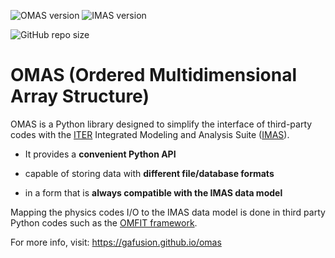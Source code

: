 ![OMAS version](https://img.shields.io/github/tag-date/gafusion/omas.svg?label=OMAS&color=blue)
![IMAS version](https://img.shields.io/badge/IMAS-3.40.0-yellow)

![GitHub repo size](https://img.shields.io/github/repo-size/gafusion/omas.svg?color=blue)

# **OMAS** (**O**rdered **M**ultidimensional **A**rray **S**tructure)

OMAS is a Python library designed to simplify the interface of third-party codes with the [ITER](http://iter.org) Integrated Modeling and Analysis Suite ([IMAS](https://confluence.iter.org/display/IMP)).

* It provides a **convenient Python API**

* capable of storing data with **different file/database formats**

* in a form that is **always compatible with the IMAS data model**

Mapping the physics codes I/O to the IMAS data model is done in third party Python codes such as the [OMFIT framework](https://omfit.io).

For more info, visit: https://gafusion.github.io/omas
